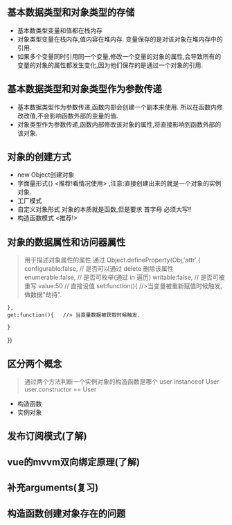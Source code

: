 ## 基本数据类型和对象类型的存储
+ 基本数类型变量和值都在栈内存
+ 对象类型变量在栈内存,值内容在堆内存. 变量保存的是对该对象在堆内存中的引用.
+ 如果多个变量同时引用同一个变量,修改一个变量的对象的属性,会导致所有的变量的对象的属性都发生变化,因为他们保存的是通过一个对象的引用.

## 基本数据类型和对象类型作为参数传递
+ 基本数据类型作为参数传递,函数内部会创建一个副本来使用. 所以在函数内修改改值,不会影响函数外部的变量的值.
+ 对象类型作为参数传递,函数内部修改该对象的属性,将直接影响到函数外部的该对象.

## 对象的创建方式
+ new Object创建对象 
+ 字面量形式{} <推荐!看情况使用> ,注意:直接创建出来的就是一个对象的实例对象.
+ 工厂模式   
+ 自定义对象形式   对象的本质就是函数,但是要求 首字母 必须大写!!
+ 构造函数模式  <推荐!>

## 对象的数据属性和访问器属性
> 用于描述对象属性的属性
通过 Object.defineProperty(Obj,'attr',{
	configurable:false,   // 是否可以通过 delete 删除该属性
	enumerable:false,   // 是否可枚举(通过 in 遍历)
	writable:false,     //  是否可被重写
	value:50			// 直接设值
	set:function(){		//>当变量被重新赋值时候触发,做数据"劫持".

	},
	get:function(){   //> 当变量数据被获取时候触发.

	}
})

## 区分两个概念 
> 通过两个方法判断一个实例对象的构造函数是哪个
user instanceof  User 
user.constructor == User
+ 构造函数
+ 实例对象

## 发布订阅模式(了解)
## vue的mvvm双向绑定原理(了解)


## 补充arguments(复习)

## 构造函数创建对象存在的问题
> 